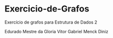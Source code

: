 # Exercicio-de-Grafos

Exercício de grafos para Estrutura de Dados 2

Edurado Mestre da Gloria
Vitor Gabriel Menck Diniz
